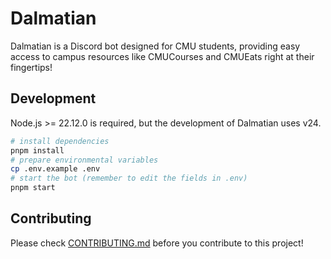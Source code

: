 # Dalmatian

Dalmatian is a Discord bot designed for CMU students, providing easy access to campus resources like CMUCourses and CMUEats right at their fingertips!

## Development

Node.js >= 22.12.0 is required, but the development of Dalmatian uses v24.

```bash
# install dependencies
pnpm install
# prepare environmental variables
cp .env.example .env
# start the bot (remember to edit the fields in .env)
pnpm start
```

## Contributing

Please check [CONTRIBUTING.md](CONTRIBUTING.md) before you contribute to this project!
